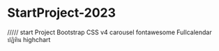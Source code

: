 # StartProject-2023
///// start Project 
Bootstrap CSS v4
carousel
fontawesome
Fullcalendar
ปฏิทิน
highchart
